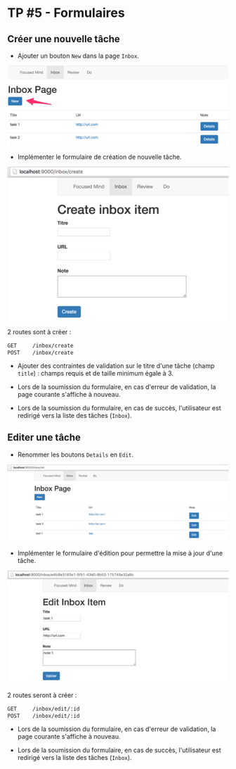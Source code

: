 # TP #5 - Formulaires

## Créer une nouvelle tâche

* Ajouter un bouton `New` dans la page `Inbox`.

![](images/tp-05-btn-new.png)

* Implémenter le formulaire de création de nouvelle tâche.

![](images/tp-05-create-inbox-item.png)

2 routes sont à créer :

```
GET     /inbox/create
POST    /inbox/create 
```

* Ajouter des contraintes de validation sur le titre d'une tâche (champ `title`) : champs requis et de taille minimum égale à 3.

* Lors de la soumission du formulaire, en cas d'erreur de validation, la page courante s'affiche à nouveau.

* Lors de la soumission du formulaire, en cas de succès, l'utilisateur est redirigé vers la liste des tâches (`Inbox`).

## Editer une tâche

* Renommer les boutons `Details` en `Edit`.

![](images/tp-05-btn-edit.png)

* Implémenter le formulaire d'édition pour permettre la mise à jour d'une tâche.

![](images/tp-05-edit-inbox-item.png)

2 routes seront à créer :

```
GET     /inbox/edit/:id
POST    /inbox/edit/:id 
```

* Lors de la soumission du formulaire, en cas d'erreur de validation, la page courante s'affiche à nouveau.

* Lors de la soumission du formulaire, en cas de succès, l'utilisateur est redirigé vers la liste des tâches (`Inbox`).